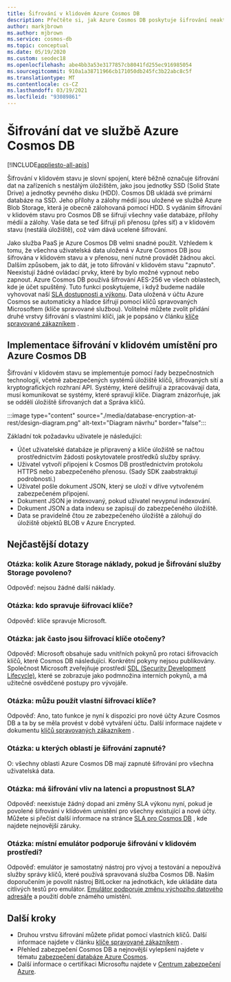 ```yaml
---
title: Šifrování v klidovém Azure Cosmos DB
description: Přečtěte si, jak Azure Cosmos DB poskytuje šifrování neaktivních dat a jejich implementaci.
author: markjbrown
ms.author: mjbrown
ms.service: cosmos-db
ms.topic: conceptual
ms.date: 05/19/2020
ms.custom: seodec18
ms.openlocfilehash: abe4bb3a53e3177857cb8041fd255ec916985054
ms.sourcegitcommit: 910a1a38711966cb171050db245fc3b22abc8c5f
ms.translationtype: MT
ms.contentlocale: cs-CZ
ms.lasthandoff: 03/19/2021
ms.locfileid: "93089861"
---
```

# <a name="data-encryption-in-azure-cosmos-db"></a>Šifrování dat ve službě Azure Cosmos DB 
[!INCLUDE[appliesto-all-apis](includes/appliesto-all-apis.md)]

Šifrování v klidovém stavu je slovní spojení, které běžně označuje šifrování dat na zařízeních s nestálým úložištěm, jako jsou jednotky SSD (Solid State Drive) a jednotky pevného disku (HDD). Cosmos DB ukládá své primární databáze na SSD. Jeho přílohy a zálohy médií jsou uložené ve službě Azure Blob Storage, která je obecně zálohovaná pomocí HDD. S vydáním šifrování v klidovém stavu pro Cosmos DB se šifrují všechny vaše databáze, přílohy médií a zálohy. Vaše data se teď šifrují při přenosu (přes síť) a v klidovém stavu (nestálá úložiště), což vám dává ucelené šifrování.

Jako služba PaaS je Azure Cosmos DB velmi snadné použít. Vzhledem k tomu, že všechna uživatelská data uložená v Azure Cosmos DB jsou šifrována v klidovém stavu a v přenosu, není nutné provádět žádnou akci. Dalším způsobem, jak to dát, je toto šifrování v klidovém stavu "zapnuto". Neexistují žádné ovládací prvky, které by bylo možné vypnout nebo zapnout. Azure Cosmos DB používá šifrování AES-256 ve všech oblastech, kde je účet spuštěný. Tuto funkci poskytujeme, i když budeme nadále vyhovovat naší [SLA dostupnosti a výkonu](https://azure.microsoft.com/support/legal/sla/cosmos-db). Data uložená v účtu Azure Cosmos se automaticky a hladce šifrují pomocí klíčů spravovaných Microsoftem (klíče spravované službou). Volitelně můžete zvolit přidání druhé vrstvy šifrování s vlastními klíči, jak je popsáno v článku [klíče spravované zákazníkem](how-to-setup-cmk.md) .

## <a name="implementation-of-encryption-at-rest-for-azure-cosmos-db"></a>Implementace šifrování v klidovém umístění pro Azure Cosmos DB

Šifrování v klidovém stavu se implementuje pomocí řady bezpečnostních technologií, včetně zabezpečených systémů úložiště klíčů, šifrovaných sítí a kryptografických rozhraní API. Systémy, které dešifrují a zpracovávají data, musí komunikovat se systémy, které spravují klíče. Diagram znázorňuje, jak se oddělí úložiště šifrovaných dat a Správa klíčů. 

:::image type="content" source="./media/database-encryption-at-rest/design-diagram.png" alt-text="Diagram návrhu" border="false":::

Základní tok požadavku uživatele je následující:
- Účet uživatelské databáze je připravený a klíče úložiště se načtou prostřednictvím žádosti poskytovatele prostředků služby správy.
- Uživatel vytvoří připojení k Cosmos DB prostřednictvím protokolu HTTPS nebo zabezpečeného přenosu. (Sady SDK zaabstraktují podrobnosti.)
- Uživatel pošle dokument JSON, který se uloží v dříve vytvořeném zabezpečeném připojení.
- Dokument JSON je indexovaný, pokud uživatel nevypnul indexování.
- Dokument JSON a data indexu se zapisují do zabezpečeného úložiště.
- Data se pravidelně čtou ze zabezpečeného úložiště a zálohují do úložiště objektů BLOB v Azure Encrypted.

## <a name="frequently-asked-questions"></a>Nejčastější dotazy

### <a name="q-how-much-more-does-azure-storage-cost-if-storage-service-encryption-is-enabled"></a>Otázka: kolik Azure Storage náklady, pokud je Šifrování služby Storage povoleno?
Odpověď: nejsou žádné další náklady.

### <a name="q-who-manages-the-encryption-keys"></a>Otázka: kdo spravuje šifrovací klíče?
Odpověď: klíče spravuje Microsoft.

### <a name="q-how-often-are-encryption-keys-rotated"></a>Otázka: jak často jsou šifrovací klíče otočeny?
Odpověď: Microsoft obsahuje sadu vnitřních pokynů pro rotaci šifrovacích klíčů, které Cosmos DB následující. Konkrétní pokyny nejsou publikovány. Společnost Microsoft zveřejňuje prostředí [SDL (Security Development Lifecycle)](https://www.microsoft.com/sdl/default.aspx), které se zobrazuje jako podmnožina interních pokynů, a má užitečné osvědčené postupy pro vývojáře.

### <a name="q-can-i-use-my-own-encryption-keys"></a>Otázka: můžu použít vlastní šifrovací klíče?
Odpověď: Ano, tato funkce je nyní k dispozici pro nové účty Azure Cosmos DB a ta by se měla provést v době vytváření účtu. Další informace najdete v dokumentu [klíčů spravovaných zákazníkem](./how-to-setup-cmk.md) .

### <a name="q-what-regions-have-encryption-turned-on"></a>Otázka: u kterých oblastí je šifrování zapnuté?
O: všechny oblasti Azure Cosmos DB mají zapnuté šifrování pro všechna uživatelská data.

### <a name="q-does-encryption-affect-the-performance-latency-and-throughput-slas"></a>Otázka: má šifrování vliv na latenci a propustnost SLA?
Odpověď: neexistuje žádný dopad ani změny SLA výkonu nyní, pokud je povolené šifrování v klidovém umístění pro všechny existující a nové účty. Můžete si přečíst další informace na stránce [SLA pro Cosmos DB](https://azure.microsoft.com/support/legal/sla/cosmos-db) , kde najdete nejnovější záruky.

### <a name="q-does-the-local-emulator-support-encryption-at-rest"></a>Otázka: místní emulátor podporuje šifrování v klidovém prostředí?
Odpověď: emulátor je samostatný nástroj pro vývoj a testování a nepoužívá služby správy klíčů, které používá spravovaná služba Cosmos DB. Naším doporučením je povolit nástroj BitLocker na jednotkách, kde ukládáte data citlivých testů pro emulátor. [Emulátor podporuje změnu výchozího datového adresáře](local-emulator.md) a použití dobře známého umístění.

## <a name="next-steps"></a>Další kroky

* Druhou vrstvu šifrování můžete přidat pomocí vlastních klíčů. Další informace najdete v článku [klíče spravované zákazníkem](how-to-setup-cmk.md) .
* Přehled zabezpečení Cosmos DB a nejnovější vylepšení najdete v tématu [zabezpečení databáze Azure Cosmos](database-security.md).
* Další informace o certifikaci Microsoftu najdete v [Centrum zabezpečení Azure](https://azure.microsoft.com/support/trust-center/).